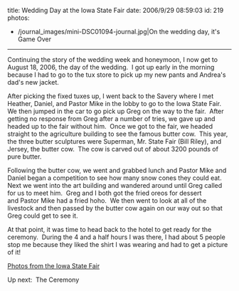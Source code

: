 title: Wedding Day at the Iowa State Fair
date: 2006/9/29 08:59:03
id: 219
photos:
- /journal_images/mini-DSC01094-journal.jpg|On the wedding day, it's Game Over
---
Continuing the story of the wedding week and honeymoon, I now get to August 18, 2006, the day of the wedding.  I got up early in the morning because I had to go to the tux store to pick up my new pants and Andrea's dad's new jacket. 

After picking the fixed tuxes up, I went back to the Savery where I met Heather, Daniel, and Pastor Mike in the lobby to go to the Iowa State Fair.  We then jumped in the car to go pick up Greg on the way to the fair.  After getting no response from Greg after a number of tries, we gave up and headed up to the fair without him.  Once we got to the fair, we headed straight to the agriculture building to see the famous butter cow.  This year, the three butter sculptures were Superman, Mr. State Fair (Bill Riley), and Jersey, the butter cow.  The cow is carved out of about 3200 pounds of pure butter. 

Following the butter cow, we went and grabbed lunch and Pastor Mike and Daniel began a competition to see how many snow cones they could eat.  Next we went into the art building and wandered around until Greg called for us to meet him.  Greg and I both got the fried oreos for dessert and Pastor Mike had a fried hoho.  We then went to look at all of the livestock and then passed by the butter cow again on our way out so that Greg could get to see it. 

At that point, it was time to head back to the hotel to get ready for the ceremony.  During the 4 and a half hours I was there, I had about 5 people stop me because they liked the shirt I was wearing and had to get a picture of it!

[Photos from the Iowa State Fair](PhotoAlbum.aspx?ID=WEDDING-STATEFAIR)

Up next:  The Ceremony
